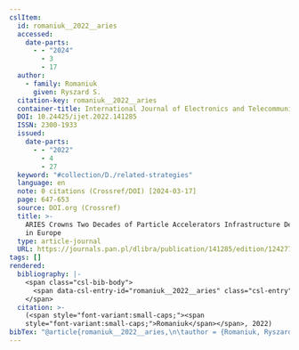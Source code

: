 ```yaml
---
cslItem:
  id: romaniuk__2022__aries
  accessed:
    date-parts:
      - - "2024"
        - 3
        - 17
  author:
    - family: Romaniuk
      given: Ryszard S.
  citation-key: romaniuk__2022__aries
  container-title: International Journal of Electronics and Telecommunications
  DOI: 10.24425/ijet.2022.141285
  ISSN: 2300-1933
  issued:
    date-parts:
      - - "2022"
        - 4
        - 27
  keyword: "#collection/D./related-strategies"
  language: en
  note: 0 citations (Crossref/DOI) [2024-03-17]
  page: 647-653
  source: DOI.org (Crossref)
  title: >-
    ARIES Crowns Two Decades of Particle Accelerators Infrastructure Development
    in Europe
  type: article-journal
  URL: https://journals.pan.pl/dlibra/publication/141285/edition/124277/content
tags: []
rendered:
  bibliography: |-
    <span class="csl-bib-body">
      <span data-csl-entry-id="romaniuk__2022__aries" class="csl-entry"><span class='author-bib'>Romaniuk</span>. <span class='date-bib'>(2022)</span>. <span class='title'><b>ARIES Crowns Two Decades of Particle Accelerators Infrastructure Development in Europe</b></span>. <i>International Journal of Electronics and Telecommunications</i>, 647–653. <span class='URL'><a href='https://doi.org/10.24425/ijet.2022.141285'>LINK</a></span></span>
    </span>
  citation: >-
    (<span style="font-variant:small-caps;"><span
    style="font-variant:small-caps;">Romaniuk</span></span>, 2022)
bibTex: "@article{romaniuk__2022__aries,\n\tauthor = {Romaniuk, Ryszard S.},\n\tjournal = {International Journal of Electronics and Telecommunications},\n\tdoi = {10.24425/ijet.2022.141285},\n\tissn = {2300-1933},\n\tyear = {2022},\n\tmonth = {apr 27},\n\tnote = {0 citations (Crossref/DOI) [2024-03-17]},\n\tpages = {647--653},\n\ttitle = {ARIES {Crowns} {Two} {Decades} of {Particle} {Accelerators} {Infrastructure} {Development} in {Europe}},\n\turl = {https://journals.pan.pl/dlibra/publication/141285/edition/124277/content},\n\thowpublished = {https://journals.pan.pl/dlibra/publication/141285/edition/124277/content},\n}\n\n"
---
```

